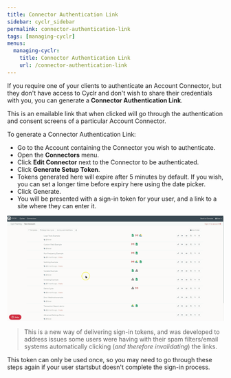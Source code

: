 ```yaml
---
title: Connector Authentication Link
sidebar: cyclr_sidebar
permalink: connector-authentication-link
tags: [managing-cyclr]
menus:
  managing-cyclr:
    title: Connector Authentication Link
    url: /connector-authentication-link
---
```


If you require one of your clients to authenticate an Account Connector, but they don't have access to Cyclr and don't wish to share their credentials with you, you can generate a **Connector Authentication Link**.

This is an emailable link that when clicked will go through the authentication and consent screens of a particular Account Connector.

To generate a Connector Authentication Link:

* Go to the Account containing the Connector you wish to authenticate.
* Open the **Connectors** menu.
* Click **Edit Connector** next to the Connector to be authenticated.
* Click **Generate Setup Token**.
* Tokens generated here will expire after 5 minutes by default.  If you wish, you can set a longer time before expiry here using the date picker.
* Click Generate.
* You will be presented with a sign-in token for your user, and a link to a site where they can enter it.

![Animated Demo](./images/sign-in-token.gif)

> This is a new way of delivering sign-in tokens, and was developed to address issues some users were having with their spam filters/email systems automatically clicking (_and therefore invalidating_) the links.

This token can only be used once, so you may need to go through these steps again if your user startsbut doesn't complete the sign-in process.
